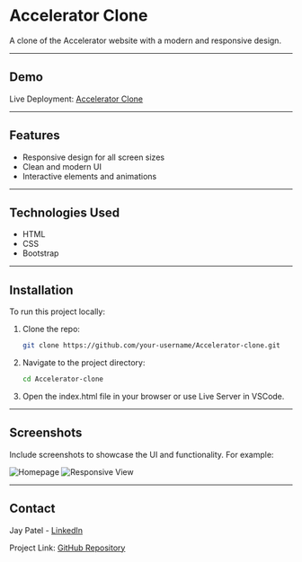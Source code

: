 # Accelerator Clone

A clone of the Accelerator website with a modern and responsive design.

---

## Demo

Live Deployment: [Accelerator Clone](https://transcendent-unicorn-b57077.netlify.app)

---

## Features

- Responsive design for all screen sizes
- Clean and modern UI
- Interactive elements and animations

---

## Technologies Used

- HTML
- CSS
- Bootstrap

---

## Installation

To run this project locally:

1. Clone the repo:

   ```bash
   git clone https://github.com/your-username/Accelerator-clone.git
   ```

2. Navigate to the project directory:

   ```bash
   cd Accelerator-clone
   ```

3. Open the index.html file in your browser or use Live Server in VSCode.

---

## Screenshots

Include screenshots to showcase the UI and functionality. For example:

![Homepage](https://github.com/user-attachments/assets/4ff3fa2c-a1cd-40f5-914d-a8cd9bede7cc)
![Responsive View](https://github.com/user-attachments/assets/4ff3fa2c-a1cd-40f5-914d-a8cd9bede7cc)

---


## Contact

Jay Patel - [LinkedIn](https://www.linkedin.com/in/your-profile)  

Project Link: [GitHub Repository](https://github.com/your-username/Accelerator-clone)
